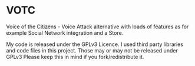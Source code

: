 # VOTC
Voice of the Citizens - Voice Attack alternative with loads of features as for example Social Network integration and a Store.

My code is released under the GPLv3 Licence. I used third party libraries and code files in this project. Those may or may not be released under GPLv3
Please keep this in mind if you fork/redistribute it.
